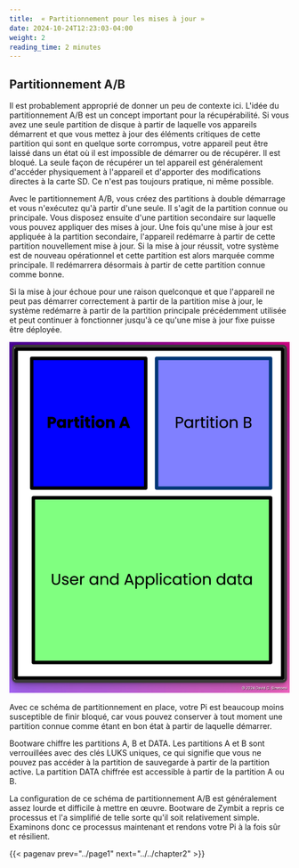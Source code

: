 ```yaml
---
title:  « Partitionnement pour les mises à jour »
date: 2024-10-24T12:23:03-04:00
weight: 2
reading_time: 2 minutes
---
```


## Partitionnement A/B

Il est probablement approprié de donner un peu de contexte ici. L'idée du partitionnement A/B est un concept important pour la récupérabilité. Si vous avez une seule partition de disque à partir de laquelle vos appareils démarrent et que vous mettez à jour des éléments critiques de cette partition qui sont en quelque sorte corrompus, votre appareil peut être laissé dans un état où il est impossible de démarrer ou de récupérer. Il est bloqué. La seule façon de récupérer un tel appareil est généralement d'accéder physiquement à l'appareil et d'apporter des modifications directes à la carte SD. Ce n'est pas toujours pratique, ni même possible.

Avec le partitionnement A/B, vous créez des partitions à double démarrage et vous n'exécutez qu'à partir d'une seule. Il s'agit de la partition connue ou principale. Vous disposez ensuite d'une partition secondaire sur laquelle vous pouvez appliquer des mises à jour. Une fois qu'une mise à jour est appliquée à la partition secondaire, l'appareil redémarre à partir de cette partition nouvellement mise à jour. Si la mise à jour réussit, votre système est de nouveau opérationnel et cette partition est alors marquée comme principale. Il redémarrera désormais à partir de cette partition connue comme bonne.

Si la mise à jour échoue pour une raison quelconque et que l'appareil ne peut pas démarrer correctement à partir de la partition mise à jour, le système redémarre à partir de la partition principale précédemment utilisée et peut continuer à fonctionner jusqu'à ce qu'une mise à jour fixe puisse être déployée.

![Partitionnement A/B](images/AB-part.png)

Avec ce schéma de partitionnement en place, votre Pi est beaucoup moins susceptible de finir bloqué, car vous pouvez conserver à tout moment une partition connue comme étant en bon état à partir de laquelle démarrer.

Bootware chiffre les partitions A, B et DATA. Les partitions A et B sont verrouillées avec des clés LUKS uniques, ce qui signifie que vous ne pouvez pas accéder à la partition de sauvegarde à partir de la partition active. La partition DATA chiffrée est accessible à partir de la partition A ou B.

La configuration de ce schéma de partitionnement A/B est généralement assez lourde et difficile à mettre en œuvre. Bootware de Zymbit a repris ce processus et l'a simplifié de telle sorte qu'il soit relativement simple. Examinons donc ce processus maintenant et rendons votre Pi à la fois sûr et résilient.

{{< pagenav prev="../page1" next="../../chapter2" >}}
